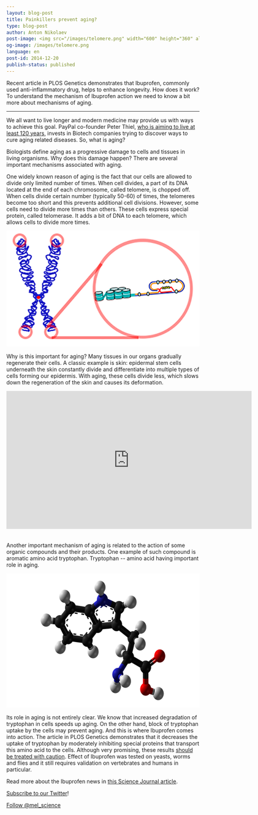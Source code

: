 ```yaml
---
layout: blog-post
title: Painkillers prevent aging?
type: blog-post
author: Anton Nikolaev
post-image: <img src="/images/telomere.png" width="600" height="360" alt="Telomere">
og-image: /images/telomere.png
language: en
post-id: 2014-12-20
publish-status: published
---
```


Recent article in PLOS Genetics demonstrates that Ibuprofen, commonly used anti-inflammatory drug, helps to enhance longevity. How does it work? To understand the mechanism of Ibuprofen action we need to know a bit more about mechanisms of aging.
<!-- more -->

---
We all want to live longer and modern medicine may provide us with ways to achieve this goal. PayPal co-founder Peter Thiel, <a href="http://www.bloomberg.com/video/peter-thiel-i-m-on-the-human-growth-hormone-pill-JMrIsAq6RC~j2soBovyj4w.html">who is aiming to live at least 120 years</a>, invests in Biotech companies trying to discover ways to cure aging related diseases. So, what is aging? 

Biologists define aging as a progressive damage to cells and tissues in living organisms. Why does this damage happen? There are several important mechanisms associated with aging. 

One widely known reason of aging is the fact that our cells are allowed to divide only limited number of times. When cell divides, a part of its DNA located at the end of each chromosome, called telomere, is chopped off. When cells divide certain number (typically 50-60) of times, the telomeres become too short and this prevents additional cell divisions. However, some cells need to divide more times than others. These cells express special protein, called telomerase. It adds a bit of DNA to each telomere, which allows cells to divide more times.  

<img src="/images/telomere.png" width="600" alt="Telomere" class="post-image">

Why is this important for aging? Many tissues in our organs gradually regenerate their cells. A classic example is skin: epidermal stem cells underneath the skin constantly divide and differentiate into multiple types of cells forming our epidermis. With aging, these cells divide less, which slows down the regeneration of the skin and causes its deformation. 

<iframe width="640" height="360" src="http://www.youtube.com/embed/8_bNfQd7Smc?rel=0" frameborder="0" allowfullscreen></iframe>
<br><br>

Another important mechanism of aging is related to the action of some organic compounds and their products. One example of such compound is aromatic amino acid tryptophan. Tryptophan -- amino acid having important role in aging.

<img src="/images/tryptophan.png" width="600" height="350" alt="Tryptophan">

Its role in aging is not entirely clear. We know that increased degradation of tryptophan in cells speeds up aging. On the other hand, block of tryptophan uptake by the cells may prevent aging. And this is where Ibuprofen comes into action. The article in PLOS Genetics demonstrates that it decreases the uptake of tryptophan by moderately inhibiting special proteins that transport this amino acid to the cells. 
Although very promising, these results <a href="http://www.nhs.uk/news/2014/12December/Pages/ibuprofen-painkiller-hangover-cure-longevity.aspx">should be treated with caution</a>. Effect of Ibuprofen was tested on yeasts, worms and flies and it still requires validation on vertebrates and humans in particular. 

Read more about the Ibuprofen news in <a href="http://news.sciencemag.org/biology/2014/12/ibuprofen-boosts-some-organisms-life-spans">this Science Journal article</a>.
<br/>

<a href="https://twitter.com/mel_science">Subscribe to our Twitter</a>!

<!-- Begin Twitter follow -->
<a href="https://twitter.com/mel_science" class="twitter-follow-button" data-show-count="false" data-size="large">Follow @mel_science</a>
<script>!function(d,s,id){var js,fjs=d.getElementsByTagName(s)[0],p=/^http:/.test(d.location)?'http':'https';if(!d.getElementById(id)){js=d.createElement(s);js.id=id;js.src=p+'://platform.twitter.com/widgets.js';fjs.parentNode.insertBefore(js,fjs);}}(document, 'script', 'twitter-wjs');</script>
<!-- End Twitter follow -->
